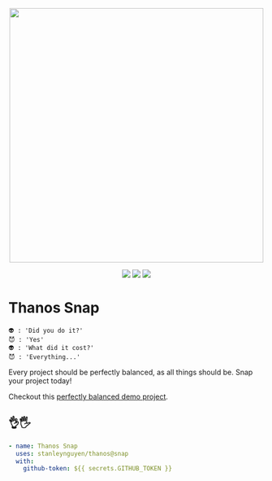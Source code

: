 <p align="center"><a href="https://github.com/stanleynguyen/thanos" target="_blank"><img width="500"src="https://media.giphy.com/media/LOoaJ2lbqmduxOaZpS/giphy.gif"></a></p>

<p align="center">
  <a href="https://github.com/stanleynguyen/thanos/releases/latest"><img src="https://img.shields.io/github/release/stanleynguyen/thanos.svg"/></a>
  <a href="https://github.com/stanleynguyen/thanos/actions?query=workflow%3Atest"><img src="https://github.com/stanleynguyen/thanos/workflows/test/badge.svg"/></a>
  <a href="https://github.com/stanleynguyen/thanos/blob/master/LICENSE"><img src="https://img.shields.io/badge/license-WTF-green.svg"/></a>
<p>

# Thanos Snap

```
👽 : 'Did you do it?'
😈 : 'Yes'
👽 : 'What did it cost?'
😈 : 'Everything...'
```

Every project should be perfectly balanced, as all things should be. Snap your project today!

Checkout this [perfectly balanced demo project](https://github.com/stanleynguyen/thanos-demo).

## 👌🖐

```yaml
- name: Thanos Snap
  uses: stanleynguyen/thanos@snap
  with:
    github-token: ${{ secrets.GITHUB_TOKEN }}
```
